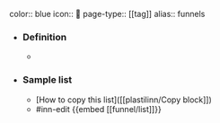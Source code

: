 color:: blue
icon:: 🔽
page-type:: [[tag]]
alias:: funnels

- ### Definition 
  - 
- ### Sample list
  - [How to copy this list]([[plastilinn/Copy block]])
  - #inn-edit {{embed [[funnel/list]]}}


